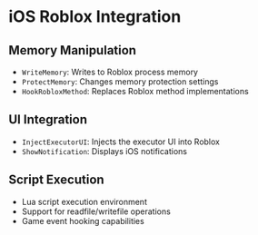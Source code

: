# iOS Roblox Integration

## Memory Manipulation
- `WriteMemory`: Writes to Roblox process memory
- `ProtectMemory`: Changes memory protection settings
- `HookRobloxMethod`: Replaces Roblox method implementations

## UI Integration
- `InjectExecutorUI`: Injects the executor UI into Roblox
- `ShowNotification`: Displays iOS notifications

## Script Execution
- Lua script execution environment
- Support for readfile/writefile operations
- Game event hooking capabilities
